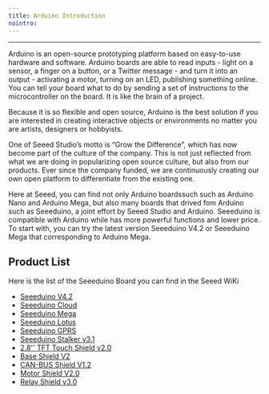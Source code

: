 ```yaml
---
title: Arduino Introduction
nointro:
---
```


---
Arduino is an open-source prototyping platform based on easy-to-use hardware and software. Arduino boards are able to read inputs - light on a sensor, a finger on a button, or a Twitter message - and turn it into an output - activating a motor, turning on an LED, publishing something online. You can tell your board what to do by sending a set of instructions to the microcontroller on the board. It is like the brain of a project.

Because it is so flexible and open source, Arduino is the best solution if you are interested in creating interactive objects or environments no matter you are artists, designers or hobbyists.

One of Seeed Studio’s motto is “Grow the Difference”, which has now become part of the culture of the company. This is not just reflected from what we are doing in popularizing open source culture, but also from our products. Ever since the company funded, we are continuously creating our own open platform to differentiate from the existing one.

Here at  Seeed, you can find not only Arduino boardssuch such as Arduino Nano and Arduino Mega, but also many boards that drived fom Arduino such as Seeeduino, a joint effort by Seeed Studio and Arduino. Seeeduino is compatible with Arduino while has more powerful functions and lower price. To start with, you can try the latest version Seeeduino V4.2 or Seeeduino Mega that corresponding to Arduino Mega.

## Product  List

Here is the list of the Seeeduino Board you can find in the Seeed WiKi

- [Seeeduino V4.2](http://wiki.seeed.cc/Seeeduino_v4.2/)
- [Seeeduino Cloud](http://wiki.seeed.cc/Seeeduino_Cloud/)
- [Seeeduino Mega](http://wiki.seeed.cc/Seeeduino_Mega/)
- [Seeeduino Lotus](http://wiki.seeed.cc/Seeeduino_Lotus/)
- [Seeeduino GPRS](http://wiki.seeed.cc/Seeeduino_GPRS/)
- [Seeeduino Stalker v3.1](http://wiki.seeed.cc/Seeeduino_Stalker_V3.1/)
- [2.8'' TFT Touch Shield v2.0](http://wiki.seeed.cc/2.8inch_TFT_Touch_Shield_v2.0/)
- [Base Shield V2](http://wiki.seeed.cc/Base_Shield_V2/)
- [CAN-BUS Shield V1.2](http://wiki.seeed.cc/CAN-BUS_Shield_V1.2/)
- [Motor Shield V2.0](http://wiki.seeed.cc/Motor_Shield_V2.0/)
- [Relay Shield v3.0](http://wiki.seeed.cc/Relay_Shield_v3/)
